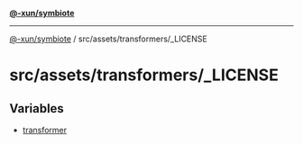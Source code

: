 [**@-xun/symbiote**](../../../../README.md)

***

[@-xun/symbiote](../../../../README.md) / src/assets/transformers/\_LICENSE

# src/assets/transformers/\_LICENSE

## Variables

- [transformer](variables/transformer.md)
